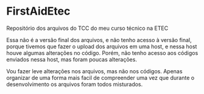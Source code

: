 # FirstAidEtec
Repositório dos arquivos do TCC do meu curso técnico na ETEC

Essa não é a versão final dos arquivos, e não tenho acesso à versão final, porque tivemos que fazer o upload dos arquivos em uma host, e nessa host houve algumas alterações no código. Porém, não tenho acesso aos códigos enviados nessa host, mas foram poucas alterações.

Vou fazer leve alterações nos arquivos, mas não nos códigos. Apenas organizar de uma forma mais facil de compreender uma vez que durante o desenvolvimento os arquivos foram todos misturados.

